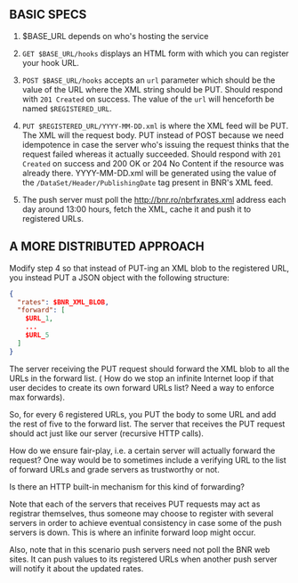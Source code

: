 ## BASIC SPECS

1. $BASE_URL depends on who's hosting the service

2. `GET $BASE_URL/hooks` displays an HTML form with which you can register your
   hook URL.

3. `POST $BASE_URL/hooks` accepts an `url` parameter which should be the value
   of the URL where the XML string should be PUT. Should respond with `201
   Created` on success. The value of the `url` will henceforth be named
   `$REGISTERED_URL`.

4. `PUT $REGISTERED_URL/YYYY-MM-DD.xml` is where the XML feed will be PUT. The
   XML will the request body. PUT instead of POST because we need idempotence
   in case the server who's issuing the request thinks that the request failed
   whereas it actually succeeded. Should respond with `201 Created` on success
   and 200 OK or 204 No Content if the resource was already there.
   YYYY-MM-DD.xml will be generated using the value of the
   `/DataSet/Header/PublishingDate` tag present in BNR's XML feed.

5. The push server must poll the http://bnr.ro/nbrfxrates.xml address each day
   around 13:00 hours, fetch the XML, cache it and push it to registered URLs.


## A MORE DISTRIBUTED APPROACH

Modify step 4 so that instead of PUT-ing an XML blob to the registered URL, you
instead PUT a JSON object with the following structure:

```json
{
  "rates": $BNR_XML_BLOB,
  "forward": [
    $URL_1,
    ...
    $URL_5
  ]
}
```

The server receiving the PUT request should forward the XML blob to all the
URLs in the forward list. ( How do we stop an infinite Internet loop if that
user decides to create its own forward URLs list? Need a way to enforce max
forwards).

So, for every 6 registered URLs, you PUT the body to some URL and add the rest
of five to the forward list. The server that receives the PUT request should
act just like our server (recursive HTTP calls).

How do we ensure fair-play, i.e. a certain server will actually forward the
request? One way would be to sometimes include a verifying URL to the list
of forward URLs and grade servers as trustworthy or not.

Is there an HTTP built-in mechanism for this kind of forwarding?

Note that each of the servers that receives PUT requests may act as registrar
themselves, thus someone may choose to register with several servers in order
to achieve eventual consistency in case some of the push servers is down. This
is where an infinite forward loop might occur.

Also, note that in this scenario push servers need not poll the BNR web sites.
It can push values to its registered URLs when another push server will notify
it about the updated rates.
